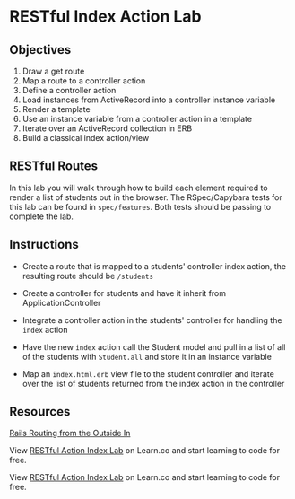 # RESTful Index Action Lab

## Objectives

1. Draw a get route
2. Map a route to a controller action
3. Define a controller action
4. Load instances from ActiveRecord into a controller instance variable
5. Render a template
6. Use an instance variable from a controller action in a template
7. Iterate over an ActiveRecord collection in ERB
8. Build a classical index action/view

## RESTful Routes

In this lab you will walk through how to build each element required to render a list of students out in the browser. The RSpec/Capybara tests for this lab can be found in ```spec/features```. Both tests should be passing to complete the lab.

## Instructions

* Create a route that is mapped to a students' controller index action, the resulting route should be ```/students```

* Create a controller for students and have it inherit from ApplicationController

* Integrate a controller action in the students' controller for handling the ```index``` action

* Have the new ```index``` action call the Student model and pull in a list of all of the students with ```Student.all``` and store it in an instance variable

* Map an ```index.html.erb``` view file to the student controller and iterate over the list of students returned from the index action in the controller

## Resources

[Rails Routing from the Outside In](http://edgeguides.rubyonrails.org/routing.html) 

<p class='util--hide'>View <a href='https://learn.co/lessons/rails-restful-index-action-lab'>RESTful Action Index Lab</a> on Learn.co and start learning to code for free.</p>

<p data-visibility='hidden'>View <a href='https://learn.co/lessons/rails-restful-index-action-lab'>RESTful Action Index Lab</a> on Learn.co and start learning to code for free.</p>
